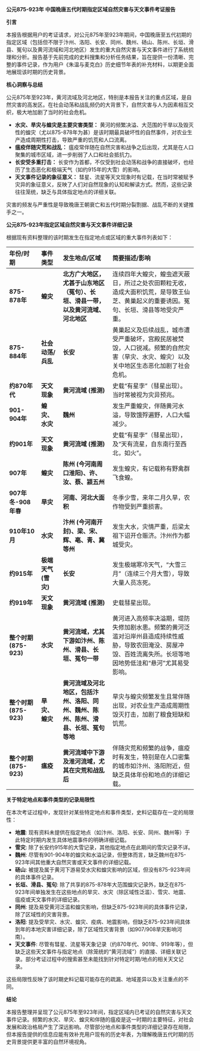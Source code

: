 **公元875-923年 中国晚唐五代时期指定区域自然灾害与天文事件考证报告**

**引言**

本报告根据用户的考证请求，对公元875年至923年期间，中国晚唐至五代初期的指定区域（包括但不限于汴州、洛阳、长安、同州、魏州、砀山、陈州、长垣、滑县、冤句以及黄河流域和河北地区）发生的重大自然灾害与天文事件进行了系统梳理和分析。报告基于先前完成的史料搜集和分析任务结果，旨在提供一份清晰、完整的事件记录，作为用户《朱温与麦克白》历史细节年表的补充材料，以期更全面地展现该时期的历史背景。

**核心洞察与总结**

公元875年至923年，黄河流域及河北地区，特别是本报告关注的重点区域，是自然灾害的高发区。在社会动荡和战乱频仍的大背景下，自然灾害与人为因素相互交织，极大地加剧了当时的社会危机。

-   **水灾、旱灾与蝗灾是主要灾害类型：** 黄河的频繁决溢、大范围的干旱以及毁灭性的蝗灾（尤以875-878年为甚）是该时期最具破坏性的自然事件，对农业生产造成周期性打击，导致严重的饥荒和人口流离。
-   **瘟疫伴随灾荒和战乱：** 瘟疫常伴随在自然灾害和战争之后出现，尤其是在人口聚集的城市区域，进一步削弱了人口和社会抵抗力。
-   **长安受多重打击：** 长安作为首都，不仅受到社会动荡和战争的直接破坏，也经历了生态恶化和极端天气（如约915年的大雪）的影响。
-   **天文事件记录的象征意义：** 彗星、流星等天文现象时有记载，在当时常被赋予灾异的象征意义，反映了人们对自然现象的认知和解读方式。然而，这些记录往往笼统，缺乏与具体指定地点的详细关联。

灾害的频发与严重性是导致晚唐王朝衰亡和五代时期分裂割据、战乱不断的关键推手之一。

**公元875-923年指定区域自然灾害与天文事件详细记录**

根据现有资料整理的该时期发生在指定地点或区域的重大事件列表如下：

| 年份/时期   | 事件类型         | 发生地点/区域                                                                 | 简要描述/影响                                                                                                                                                                                             |
| :---------- | :--------------- | :---------------------------------------------------------------------------- | :-------------------------------------------------------------------------------------------------------------------------------------------------------------------------------------------------------- |
| **875-878年** | **蝗灾**         | **北方广大地区，尤甚于山东地区（冤句）、长垣、滑县一带，以及黄河流域、河北地区** | 连续四年大蝗灾，蝗虫遮天蔽日，所过之处农田颗粒无收，造成大面积饥荒，是导致王仙芝、黄巢起义的重要诱因。冤句、长垣、滑县等地受灾严重。                                                                                  |
| **875-884年** | **社会动荡/兵乱** | **长安**                                                                      | 黄巢起义及后续战乱，城市遭受严重破坏，宫殿民居被焚毁，人口锐减。频繁的自然灾害（旱灾、水灾、蝗灾）以及关中地区生态恶化加剧了社会危机。                                                                                  |
| **约870年代** | **天文现象**     | **黄河流域 (推测)**                                                           | 史载“有星孛”（彗星出现）。当时常被视为灾异预兆。                                                                                                                                                          |
| **901-904年** | **蝗灾、水灾**   | **魏州**                                                                      | 发生严重蝗灾，伴随黄河水溢，导致饿殍遍野，人口大幅减少。                                                                                                                                                  |
| **约901年**   | **天文现象**     | **黄河流域 (推测)**                                                           | 史载“有星孛”（彗星出现），及“天有流星，自东南行至西北，如火”。                                                                                                                                                |
| **907年**     | **蝗灾**         | **陈州 (今河南周口淮阳)、许、汝、蔡、颍五州**                                 | 发生蝗灾，有记载称有野禽群飞食蝗。                                                                                                                                                                        |
| **907年冬-908年春** | **旱灾**       | **河南、河北大面积**                                                          | 冬季少雪，来年二月久旱，农作物受到严重损害。                                                                                                                                                              |
| **910年10月** | **水灾**         | **汴州 (今河南开封)、梁、宋、辉、亳、青、冀等州**                             | 发生大水，灾情严重，后梁太祖下诏开仓赈济。汴州作为都城受灾。                                                                                                                                              |
| **约915年**   | **极端天气 (雪灾)** | **长安**                                                                      | 发生极端寒冷天气，“大雪三月”（连续三个月大雪），导致大量人员冻死。                                                                                                                                          |
| **约919年**   | **天文现象**     | **黄河流域 (推测)**                                                           | 史载彗星出现。                                                                                                                                                                                            |
| **整个时期 (875-923)** | **水灾**       | **黄河流域，尤其下游如汴州、陈州、滑县、长垣、冤句一带**                        | 黄河进入高频率决溢期，堤防失修加剧水患。频繁的黄河泛滥对沿岸州县造成持续性威胁，导致农田淹没、房屋冲毁、百姓流离失所。长垣等地因地势低洼和“悬河”尤其易受影响。                                                 |
| **整个时期 (875-923)** | **旱灾、蝗灾** | **黄河流域及河北地区，包括汴州、洛阳、同州、魏州、陈州、陈州、滑县、长垣、冤句等地** | 旱灾与蝗灾频繁发生且常伴随出现，对农业生产造成周期性毁灭打击，加剧了粮食短缺和饥荒。                                                                                                                        |
| **整个时期 (875-923)** | **瘟疫**       | **黄河流域中下游及淮河流域，尤其在灾荒和战乱后**                              | 伴随灾荒和频繁的战争，瘟疫时有发生，特别是在人口密集的城市如汴州、洛阳附近，但缺乏具体年份和地点的详细记载。                                                                                                |

**关于特定地点和事件类型的记录局限性**

在本次考证过程中，发现针对某些特定地点和事件类型，史料记载存在一定的局限性：

-   **地震**: 现有资料未提供在指定地点（如汴州、洛阳、长安、同州、魏州等）于此特定时期内发生具体地震事件的明确详细记载。
-   **雪灾**: 除了长安约915年的大雪记录，其他指定地点在此期间的雪灾记录不详。
-   **魏州**: 尽管有901-904年的蝗灾和水溢记录，但整体而言，缺乏魏州在875-923年间其他重大自然灾害或天文事件的详细记载。
-   **砀山**: 被提及属于黄河下游易受水灾和蝗灾影响的区域，但没有875-923年间的具体事件记录。
-   **长垣、滑县、冤句**: 除了共享的875-878年大范围蝗灾记录外，缺乏在875-923年间单独发生在这些地点的旱灾、水灾（除区域性泛滥）、雪灾、地震、瘟疫或天文事件的详细记录。
-   **同州**: 提及易受黄河泛滥和蝗灾影响，但缺乏875-923年间的具体事件记录，除了区域性的灾害背景。
-   **洛阳**: 提及受旱灾、水灾、蝗灾、疫病、地震影响，但缺乏875-923年间具体到年的本地灾害详细记录，除了区域性灾害背景（如907/908旱灾影响河南）。
-   **天文事件**: 尽管有彗星、流星等天象记录（约870年代、901年、919年等），但缺乏这些天文事件与指定地点（除笼统的“黄河流域”）的直接、详细关联记录。部分考证过程中的搜索甚至未能找到针对特定时期/地点的相关天文记录。

这些局限性反映了该时期史料记载可能存在的疏漏、地域差异以及关注重点的不同。

**结论**

本报告整理并呈现了公元875年至923年间，指定区域内已考证的自然灾害与天文事件记录。频繁的水灾、旱灾、蝗灾和伴随的瘟疫是这一时期的主要特征，对社会发展和政治格局产生了深远影响。尽管部分地点和事件类型的详细记录存在局限，但本报告提供的信息应能有效补充用户现有的历史年表，为理解晚唐五代时期的历史背景提供更丰富的自然环境视角。